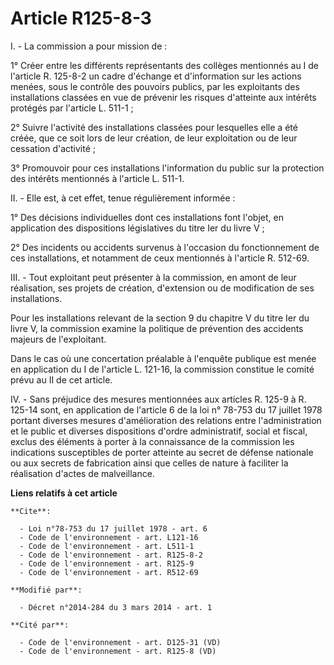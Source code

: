 # Article R125-8-3

I. - La commission a pour mission de : 

1° Créer entre les différents représentants des collèges mentionnés au I de l'article R. 125-8-2 un cadre d'échange et
d'information sur les actions menées, sous le contrôle des pouvoirs publics, par les exploitants des installations classées
en vue de prévenir les risques d'atteinte aux intérêts protégés par l'article L. 511-1 ; 

2° Suivre l'activité des installations classées pour lesquelles elle a été créée, que ce soit lors de leur création, de leur
exploitation ou de leur cessation d'activité ; 

3° Promouvoir pour ces installations l'information du public sur la protection des intérêts mentionnés à l'article L. 511-1. 

II. - Elle est, à cet effet, tenue régulièrement informée : 

1° Des décisions individuelles dont ces installations font l'objet, en application des dispositions législatives du titre Ier
du livre V ; 

2° Des incidents ou accidents survenus à l'occasion du fonctionnement de ces installations, et notamment de ceux mentionnés à
l'article R. 512-69. 

III. - Tout exploitant peut présenter à la commission, en amont de leur réalisation, ses projets de création, d'extension ou
de modification de ses installations. 

Pour les installations relevant de la section 9 du chapitre V du titre Ier du livre V, la commission examine la politique de
prévention des accidents majeurs de l'exploitant.  

Dans le cas où une concertation préalable à l'enquête publique est menée en application du I de l'article L. 121-16, la
commission constitue le comité prévu au II de cet article. 

IV. - Sans préjudice des mesures mentionnées aux articles R. 125-9 à R. 125-14 sont, en application de l'article 6 de la loi
n° 78-753 du 17 juillet 1978 portant diverses mesures d'amélioration des relations entre l'administration et le public et
diverses dispositions d'ordre administratif, social et fiscal, exclus des éléments à porter à la connaissance de la
commission les indications susceptibles de porter atteinte au secret de défense nationale ou aux secrets de fabrication ainsi
que celles de nature à faciliter la réalisation d'actes de malveillance.

**Liens relatifs à cet article**

	**Cite**:

	  - Loi n°78-753 du 17 juillet 1978 - art. 6
	  - Code de l'environnement - art. L121-16
	  - Code de l'environnement - art. L511-1
	  - Code de l'environnement - art. R125-8-2
	  - Code de l'environnement - art. R125-9
	  - Code de l'environnement - art. R512-69

	**Modifié par**:

	  - Décret n°2014-284 du 3 mars 2014 - art. 1

	**Cité par**:

	  - Code de l'environnement - art. D125-31 (VD)
	  - Code de l'environnement - art. R125-8 (VD)
